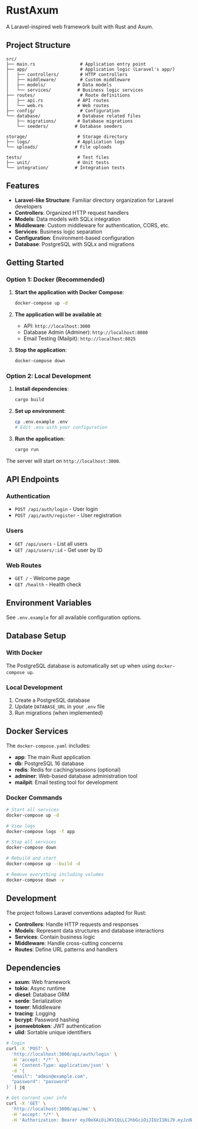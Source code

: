 # RustAxum

A Laravel-inspired web framework built with Rust and Axum.

## Project Structure

```
src/
├── main.rs                 # Application entry point
├── app/                    # Application logic (Laravel's app/)
│   ├── controllers/        # HTTP controllers
│   ├── middleware/         # Custom middleware
│   ├── models/            # Data models
│   └── services/          # Business logic services
├── routes/                 # Route definitions
│   ├── api.rs             # API routes
│   └── web.rs             # Web routes
├── config/                 # Configuration
└── database/              # Database related files
    ├── migrations/        # Database migrations
    └── seeders/          # Database seeders

storage/                   # Storage directory
├── logs/                  # Application logs
└── uploads/              # File uploads

tests/                     # Test files
├── unit/                  # Unit tests
└── integration/          # Integration tests
```

## Features

- **Laravel-like Structure**: Familiar directory organization for Laravel developers
- **Controllers**: Organized HTTP request handlers
- **Models**: Data models with SQLx integration
- **Middleware**: Custom middleware for authentication, CORS, etc.
- **Services**: Business logic separation
- **Configuration**: Environment-based configuration
- **Database**: PostgreSQL with SQLx and migrations

## Getting Started

### Option 1: Docker (Recommended)

1. **Start the application with Docker Compose**:

   ```bash
   docker-compose up -d
   ```

2. **The application will be available at**:
   - API: `http://localhost:3000`
   - Database Admin (Adminer): `http://localhost:8080`
   - Email Testing (Mailpit): `http://localhost:8025`

3. **Stop the application**:

   ```bash
   docker-compose down
   ```

### Option 2: Local Development

1. **Install dependencies**:

   ```bash
   cargo build
   ```

2. **Set up environment**:

   ```bash
   cp .env.example .env
   # Edit .env with your configuration
   ```

3. **Run the application**:

   ```bash
   cargo run
   ```

The server will start on `http://localhost:3000`.

## API Endpoints

### Authentication

- `POST /api/auth/login` - User login
- `POST /api/auth/register` - User registration

### Users

- `GET /api/users` - List all users
- `GET /api/users/:id` - Get user by ID

### Web Routes

- `GET /` - Welcome page
- `GET /health` - Health check

## Environment Variables

See `.env.example` for all available configuration options.

## Database Setup

### With Docker

The PostgreSQL database is automatically set up when using `docker-compose up`.

### Local Development

1. Create a PostgreSQL database
2. Update `DATABASE_URL` in your `.env` file
3. Run migrations (when implemented)

## Docker Services

The `docker-compose.yaml` includes:

- **app**: The main Rust application
- **db**: PostgreSQL 16 database
- **redis**: Redis for caching/sessions (optional)
- **adminer**: Web-based database administration tool
- **mailpit**: Email testing tool for development

### Docker Commands

```bash
# Start all services
docker-compose up -d

# View logs
docker-compose logs -f app

# Stop all services
docker-compose down

# Rebuild and start
docker-compose up --build -d

# Remove everything including volumes
docker-compose down -v
```

## Development

The project follows Laravel conventions adapted for Rust:

- **Controllers**: Handle HTTP requests and responses
- **Models**: Represent data structures and database interactions
- **Services**: Contain business logic
- **Middleware**: Handle cross-cutting concerns
- **Routes**: Define URL patterns and handlers

## Dependencies

- **axum**: Web framework
- **tokio**: Async runtime
- **diesel**: Database ORM
- **serde**: Serialization
- **tower**: Middleware
- **tracing**: Logging
- **bcrypt**: Password hashing
- **jsonwebtoken**: JWT authentication
- **ulid**: Sortable unique identifiers

```bash
# login
curl -X 'POST' \
  'http://localhost:3000/api/auth/login' \
  -H 'accept: */*' \
  -H 'Content-Type: application/json' \
  -d '{
  "email": "admin@example.com",
  "password": "password"
}' | jq
```

```bash
# Get current user info
curl -X 'GET' \
  'http://localhost:3000/api/me' \
  -H 'accept: */*' \
  -H 'Authorization: Bearer eyJ0eXAiOiJKV1QiLCJhbGciOiJIUzI1NiJ9.eyJzdWIiOiIwMUs2NVdSRkVFRTZDMFhXNlk3OUdLMjk4MyIsImV4cCI6MTc1OTA3MzU3MSwiaWF0IjoxNzU4OTg3MTcxLCJqdGkiOiIwMUs2NVdXRFJBMEM3MktBN01KM0NNM0NXWCJ9.7i8ck35bZPuu6VhqnCFSK8q5VyyIxaQWxA8shFg9tJA' | jq
```
